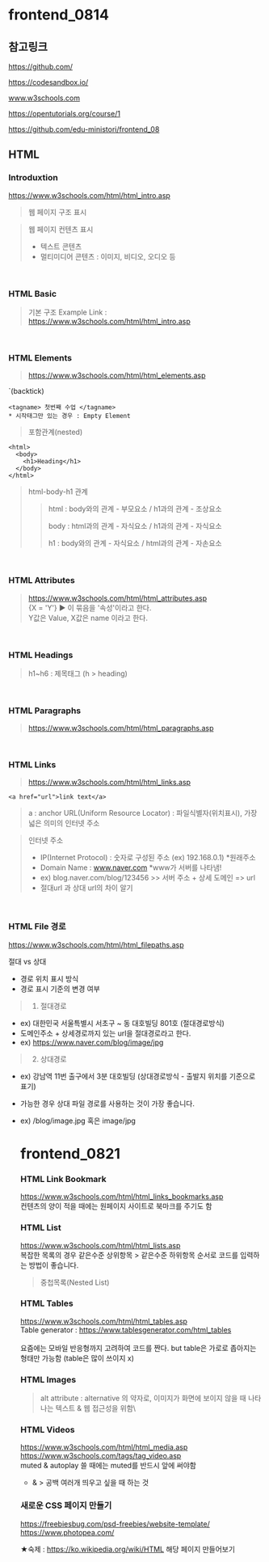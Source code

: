 # frontend_0814

## 참고링크
https://github.com/

https://codesandbox.io/

www.w3schools.com

https://opentutorials.org/course/1

https://github.com/edu-ministori/frontend_08

## HTML

### Introduxtion
https://www.w3schools.com/html/html_intro.asp

> 웹 페이지 구조 표시

> 웹 페이지 컨텐츠 표시
> - 텍스트 콘텐츠
> - 멀티미디어 콘텐츠 : 이미지, 비디오, 오디오 등 
<br>

### HTML Basic
> 기본 구조 Example Link : https://www.w3schools.com/html/html_intro.asp 
<br>

### HTML Elements
> https://www.w3schools.com/html/html_elements.asp

`(backtick)
```
<tagname> 첫번째 수업 </tagname>
* 시작태그만 있는 경우 : Empty Element 
```

> 포함관계(nested)
```
<html>
  <body>
    <h1>Heading</h1>
  </body>
</html>
```

> html-body-h1 관계<p>
>> html : body와의 관계 - 부모요소 / h1과의 관계 - 조상요소<p>
>> body : html과의 관계 - 자식요소 / h1과의 관계 - 자식요소<p>
>> h1 : body와의 관계 - 자식요소 / html과의 관계 - 자손요소
  <br>
  
### HTML Attributes
> https://www.w3schools.com/html/html_attributes.asp<br>
> {X = 'Y'} ▶ 이 묶음을 '속성'이라고 한다.<br>
> Y값은 Value, X값은 name 이라고 한다.
 <br>
  
### HTML Headings
> h1~h6 : 제목태그 (h > heading)
<br>
  
### HTML Paragraphs
> https://www.w3schools.com/html/html_paragraphs.asp
  <br>
  
### HTML Links
> https://www.w3schools.com/html/html_links.asp
```
<a href="url">link text</a>
```
> a : anchor
> URL(Uniform Resource Locator) : 파일식별자(위치표시), 가장 넓은 의미의 인터넷 주소<br>
  

> 인터넷 주소<br> 
> - IP(Internet Protocol) : 숫자로 구성된 주소 (ex) 192.168.0.1) *원래주소
> - Domain Name : www.naver.com *www가 서버를 나타냄! 
> - ex) blog.naver.com/blog/123456 >> 서버 주소 + 상세 도메인 => url
> - 절대url 과 상대 url의 차이 알기
  <br>
  
### HTML File 경로    
https://www.w3schools.com/html/html_filepaths.asp

절대 vs 상대
- 경로 위치 표시 방식
- 경로 표시 기준의 변경 여부
> 1) 절대경로
- ex) 대한민국 서울특별시 서초구 ~ 동 대호빌딩 801호 (절대경로방식)
- 도메인주소 + 상세경로까지 있는 url을 절대경로라고 한다. 
- ex) https://www.naver.com/blog/image/jpg
> 2) 상대경로
- ex) 강남역 11번 출구에서 3분 대호빌딩 (상대경로방식 - 출발지 위치를 기준으로 표기)
- 가능한 경우 상대 파일 경로를 사용하는 것이 가장 좋습니다.
- ex) /blog/image.jpg 혹은 image/jpg

  
  # frontend_0821
  
  ### HTML Link Bookmark
  https://www.w3schools.com/html/html_links_bookmarks.asp <br>
  컨텐츠의 양이 적을 때에는 원페이지 사이트로 북마크를 주기도 함
  
  ### HTML List
  https://www.w3schools.com/html/html_lists.asp <br>
  복잡한 목록의 경우 같은수준 상위항목 > 같은수준 하위항목 순서로 코드를 입력하는 방법이 좋습니다.
  > 중첩목록(Nested List)
  
  ### HTML Tables
  https://www.w3schools.com/html/html_tables.asp <br>
  Table generator : https://www.tablesgenerator.com/html_tables <br><br>
  요즘에는 모바일 반응형까지 고려하여 코드를 짠다. but table은 가로로 좁아지는 형태만 가능함 (table은 많이 쓰이지 x)
  
  ### HTML Images
  > alt attribute : alternative 의 약자로, 이미지가 화면에 보이지 않을 때 나타나는 텍스트 & 웹 접근성을 위함\
  
  ### HTML Videos
  https://www.w3schools.com/html/html_media.asp
  https://www.w3schools.com/tags/tag_video.asp <br>
  muted & autoplay 쓸 때에는 muted를 반드시 앞에 써야함<br>
  * & > 공백 여러개 띄우고 싶을 때 하는 것 
  
  
  ### 새로운 CSS 페이지 만들기
  https://freebiesbug.com/psd-freebies/website-template/
  https://www.photopea.com/
  
  
  ★숙제 : https://ko.wikipedia.org/wiki/HTML 해당 페이지 만들어보기
  
  
